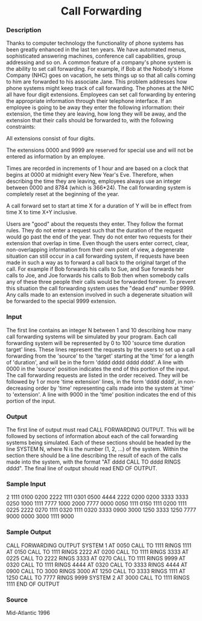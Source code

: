 <h1 align='center'>Call Forwarding</h1>

### Description
Thanks to computer technology the functionality of phone systems has been greatly enhanced in the last ten years. We have automated menus, sophisticated answering machines, conference call capabilities, group addressing and so on. A common feature of a company's phone system is the ability to set call forwarding. For example, if Bob at the Nobody's Home Company (NHC) goes on vacation, he sets things up so that all calls coming to him are forwarded to his associate Jane. This problem addresses how phone systems might keep track of call forwarding. 
The phones at the NHC all have four digit extensions. Employees can set call forwarding by entering the appropriate information through their telephone interface. If an employee is going to be away they enter the following information: their extension, the time they are leaving, how long they will be away, and the extension that their calls should be forwarded to, with the following constraints: 

All extensions consist of four digits. 

The extensions 0000 and 9999 are reserved for special use and will not be entered as information by an employee. 

Times are recorded in increments of 1 hour and are based on a clock that begins at 0000 at midnight every New Year's Eve. Therefore, when describing the time they are leaving, employees always use an integer between 0000 and 8784 (which is 366*24). The call forwarding system is completely reset at the beginning of the year. 

A call forward set to start at time X for a duration of Y will be in effect from time X to time X+Y inclusive. 

Users are "good" about the requests they enter. They follow the format rules. They do not enter a request such that the duration of the request would go past the end of the year. They do not enter two requests for their extension that overlap in time. Even though the users enter correct, clear, non-overlapping information from their own point of view, a degenerate situation can still occur in a call forwarding system, if requests have been made in such a way as to forward a call back to the original target of the call. For example if Bob forwards his calls to Sue, and Sue forwards her calls to Joe, and Joe forwards his calls to Bob then when somebody calls any of these three people their calls would be forwarded forever. To prevent this situation the call forwarding system uses the "dead end" number 9999. Any calls made to an extension involved in such a degenerate situation will be forwarded to the special 9999 extension. 
### Input
The first line contains an integer N between 1 and 10 describing how many call forwarding systems will be simulated by your program. Each call forwarding system will be represented by 0 to 100 'source time duration target' lines. These lines represent the requests by the users to set up a call forwarding from the 'source' to the 'target' starting at the 'time' for a length of 'duration', and will be in the form 'dddd dddd dddd dddd'. A line with 0000 in the 'source' position indicates the end of this portion of the input. The call forwarding requests are listed in the order received. They will be followed by 1 or more 'time extension' lines, in the form 'dddd dddd', in non-decreasing order by 'time' representing calls made into the system at 'time' to 'extension'. A line with 9000 in the 'time' position indicates the end of this portion of the input.
### Output
The first line of output must read CALL FORWARDING OUTPUT. This will be followed by sections of information about each of the call forwarding systems being simulated. Each of these sections should be headed by the line SYSTEM N, where N is the number (1, 2, ...) of the system. Within the section there should be a line describing the result of each of the calls made into the system, with the format "AT dddd CALL TO dddd RINGS dddd". The final line of output should read END OF OUTPUT.
### Sample Input

2
1111 0100 0200 2222
1111 0301 0500 4444
2222 0200 0200 3333
3333 0250 1000 1111
7777 1000 2000 7777
0000
0050 1111
0150 1111
0200 1111
0225 2222
0270 1111
0320 1111
0320 3333
0900 3000
1250 3333
1250 7777
9000
0000
3000 1111
9000

### Sample Output

CALL FORWARDING OUTPUT
SYSTEM 1
AT 0050 CALL TO 1111 RINGS 1111
AT 0150 CALL TO 1111 RINGS 2222
AT 0200 CALL TO 1111 RINGS 3333
AT 0225 CALL TO 2222 RINGS 3333
AT 0270 CALL TO 1111 RINGS 9999
AT 0320 CALL TO 1111 RINGS 4444
AT 0320 CALL TO 3333 RINGS 4444
AT 0900 CALL TO 3000 RINGS 3000
AT 1250 CALL TO 3333 RINGS 1111
AT 1250 CALL TO 7777 RINGS 9999
SYSTEM 2
AT 3000 CALL TO 1111 RINGS 1111
END OF OUTPUT

### Source
Mid-Atlantic 1996

